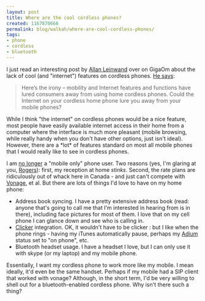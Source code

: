 ```yaml
---
layout: post
title: Where are the cool cordless phones?
created: 1167870666
permalink: blog/walkah/where-are-cool-cordless-phones/
tags:
- phone
- cordless
- bluetooth
---
```

<p>I just read an interesting post by <a href="http://gigaom.com/author/allanleinwand/">Allan Leinwand</a> over on GigaOm about the lack of cool (and "internet") features on cordless phones. <a href="http://gigaom.com/2007/01/03/bringing-the-net-to-your-home-phone/">He says</a>:</p>
<blockquote>Here’s the irony – mobility and Internet features and functions have lured consumers away from using home cordless phones. Could the Internet on your cordless home phone lure you away from your mobile phones?</blockquote>
<p>While I think "the internet" on cordless phones would be a nice feature, most people have easily available internet access in their home from a computer where the interface is much more pleasant (mobile browsing, while really handy when you don't have other options, just isn't ideal). However, there are a *lot* of features standard on most all mobile phones that I would really like to see in cordless phones.</p>
<p>I am <a href="http://walkah.net/blog/walkah/im-voiping-vonage">no longer</a> a "mobile only" phone user. Two reasons (yes, I'm glaring at you, <a href="http://rogers.com/">Rogers</a>): first, my reception at home <em>stinks</em>. Second, the rate plans are ridiculously out of whack here in Canada - and just can't compete with <a href="http://www.vonage.ca/">Vonage</a>, et al. But there are lots of things I'd love to have on my home phone:</p>
<ul>
<li>Address book syncing. I have a pretty extensive address book (read: anyone that's going to call me that I'm interested in hearing from is in there), including face pictures for most of them. I love that on my cell phone I can glance down and see who is calling in.</li>
<li><a href="http://www.salling.com/Clicker/mac/">Clicker</a> integration. OK, it wouldn't have to be clicker : but I like when the phone rings - having my iTunes automatically pause, perhaps my <a href="http://www.adiumx.com/">Adium</a> status set to "on phone", etc.</li>
<li>Bluetooth headset usage. I have a headset I love, but I can only use it with skype (or my laptop) and my mobile phone.</li>
</ul>
<p>Essentially, I want my cordless phone to work more like my mobile. I mean ideally, it'd even be the same handset. Perhaps if my mobile had a SIP client that worked with vonage? Although, in the short term, I'd be very willing to shell out for a bluetooth-enabled cordless phone. Why isn't there such a thing?</p>
